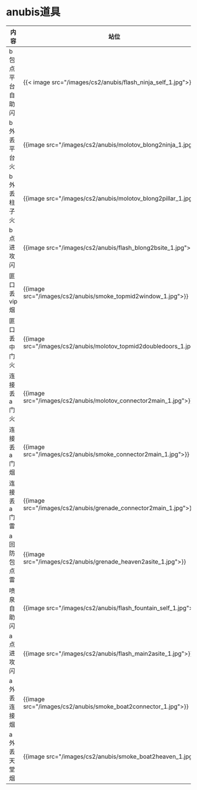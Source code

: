 # anubis道具


| 内容 | 站位 | 瞄点 |
|-------|-------|-------|
|b包点平台自助闪 | {{< image src="/images/cs2/anubis/flash_ninja_self_1.jpg">}}| {{< image src="/images/cs2/anubis/flash_ninja_self_2.jpg">}}|
| b外丢平台火| {{image src="/images/cs2/anubis/molotov_blong2ninja_1.jpg">}}| {{image src="/images/cs2/anubis/molotov_blong2ninja_2.jpg">}}|
| b外丢柱子火| {{image src="/images/cs2/anubis/molotov_blong2pillar_1.jpg">}}|{{image src="/images/cs2/anubis/molotov_blong2pillar_2.jpg">}} |
| b点进攻闪|{{image src="/images/cs2/anubis/flash_blong2bsite_1.jpg">}} | {{image src="/images/cs2/anubis/flash_blong2bsite.jpg">}}|
| 匪口丢vip烟| {{image src="/images/cs2/anubis/smoke_topmid2window_1.jpg">}}| {{image src="/images/cs2/anubis/smoke_topmid2window_2.jpg">}}|
| 匪口丢中门火| {{image src="/images/cs2/anubis/molotov_topmid2doubledoors_1.jpg">}}|{{image src="/images/cs2/anubis/molotov_topmid2doubledoors_2.jpg">}} |
|连接丢a门火| {{image src="/images/cs2/anubis/molotov_connector2main_1.jpg">}}| {{image src="/images/cs2/anubis/molotov_connector2main_2.jpg">}}|
|连接丢a门烟 | {{image src="/images/cs2/anubis/smoke_connector2main_1.jpg">}}| {{image src="/images/cs2/anubis/smoke_connector2main_2.jpg">}}|
| 连接丢a门雷|{{image src="/images/cs2/anubis/grenade_connector2main_1.jpg">}} | {{image src="/images/cs2/anubis/grenade_connector2main_2.jpg">}}|
| a回防包点雷|{{image src="/images/cs2/anubis/grenade_heaven2asite_1.jpg">}} | {{image src="/images/cs2/anubis/grenade_heaven2asite_2.jpg">}}|
|喷泉自助闪 | {{image src="/images/cs2/anubis/flash_fountain_self_1.jpg">}}|{{image src="/images/cs2/anubis/flash_fountain_self_2.jpg">}} |
| a点进攻闪| {{image src="/images/cs2/anubis/flash_main2asite_1.jpg">}}| {{image src="/images/cs2/anubis/flash_main2asite_2.jpg">}}|
| a外丢连接烟| {{image src="/images/cs2/anubis/smoke_boat2connector_1.jpg">}}|{{image src="/images/cs2/anubis/smoke_boat2connector_2.jpg">}} |
| a外丢天堂烟| {{image src="/images/cs2/anubis/smoke_boat2heaven_1.jpg">}}| {{image src="/images/cs2/anubis/smoke_boat2heaven_2.jpg">}}|



